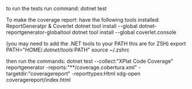 to run the tests run command:
dotnet test

To make the coverage report:
have the following tools installed: ReportGeneratpr & Coverlet
dotnet tool install --global dotnet-reportgenerator-globaltool
dotnet tool install --global coverlet.console

(you may need to add the .NET tools to your PATH this are for ZSH)
export PATH="$HOME/.dotnet/tools:$PATH"
source ~/.zshrc

then run the commands:
dotnet test --collect:"XPlat Code Coverage"
reportgenerator -reports:"**/coverage.cobertura.xml" -targetdir:"coveragereport" -reporttypes:Html
xdg-open coveragereport/index.html
